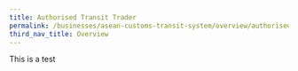 ```yaml
---
title: Authorised Transit Trader
permalink: /businesses/asean-customs-transit-system/overview/authorised-transit-trader2
third_nav_title: Overview
---
```


This is a test